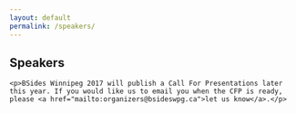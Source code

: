 ```yaml
---
layout: default
permalink: /speakers/
---
```


<div class="row marketing">
  <div class="col-lg-12">
    <h2>Speakers</h2>

    <p>BSides Winnipeg 2017 will publish a Call For Presentations later this year. If you would like us to email you when the CFP is ready, please <a href="mailto:organizers@bsideswpg.ca">let us know</a>.</p>
  </div>
</div>
